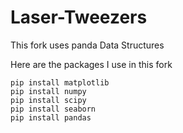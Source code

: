 # Laser-Tweezers
This fork uses panda Data Structures

Here are the packages I use in this fork 
```
pip install matplotlib
pip install numpy
pip install scipy
pip install seaborn
pip install pandas
```
